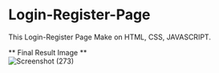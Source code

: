 # Login-Register-Page
This Login-Register Page Make on HTML, CSS, JAVASCRIPT. 

** Final Result Image **  
![Screenshot (273)](https://github.com/meetsavani07/Login-Register-Page/assets/146066645/4425fa67-8340-40e1-97a9-1d08831eb1dc)
